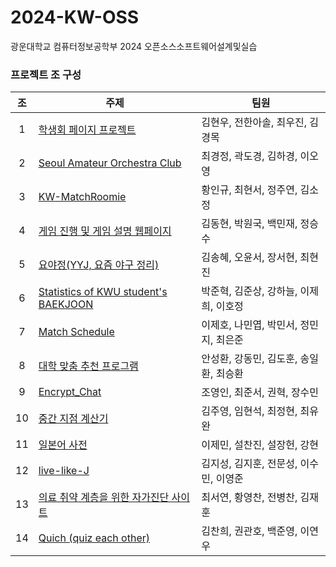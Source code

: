 # 2024-KW-OSS
광운대학교 컴퓨터정보공학부 2024 오픈소스소프트웨어설계및실습

### 프로젝트 조 구성

| 조 | 주제 | 팀원 |
| :---: | --- | --- |
| 1 | [학생회 페이지 프로젝트](https://github.com/kh-woo/WebSandbox_1) | 김현우, 전한아솔, 최우진, 김경목 |
| 2 | [Seoul Amateur Orchestra Club](https://github.com/kyeongjeong/Seoul_amateur_orchestra_club) | 최경정, 곽도경, 김하경, 이오영 |
| 3 | [KW-MatchRoomie](https://github.com/openSource-3Team/KW-MatchRoomie) | 황인규, 최현서, 정주연, 김소정 |
| 4 | [게임 진행 및 게임 설명 웹페이지](https://github.com/ehdgus3130/KW_OSS_4TeamProject/tree/main) | 김동현, 박원국, 백민재, 정승수 |
| 5 | [요야정(YYJ, 요즘 야구 정리)](https://github.com/choehyeonjin/OSS-YYJ-group5) | 김송혜, 오윤서, 장서현, 최현진 |
| 6 | [Statistics of KWU student's BAEKJOON](https://github.com/sjml2002/oss_kwboj_6) | 박준혁, 김준상, 강하늘, 이제희, 이호정 |
| 7 | [Match Schedule](https://github.com/color1478/kwu-op-sw-team7) | 이제호, 나민엽, 박민서, 정민지, 최은준 |
| 8 | [대학 맞춤 추천 프로그램](https://github.com/anseonghwan/KW_Open-Source_Project_team08) | 안성환, 강동민, 김도훈, 송일환, 최승환 |
| 9 | [Encrypt_Chat](https://github.com/Acidosnow/Encrypt_Chat_9) | 조영인, 최준서, 권혁, 장수민 |
| 10 | [중간 지점 계산기](https://github.com/cssrex/kw-2024-group10) | 김주영, 임현석, 최정현, 최유완 |
| 11 | [일본어 사전](https://github.com/seolbea/kw_team_11_project) | 이제민, 설찬진, 설장헌, 강현 |
| 12 | [live-like-J](https://github.com/z2sseong2/live-like-J-Group-12-) | 김지성, 김지훈, 전문성, 이수민, 이영준 |
| 13 | [의료 취약 계층을 위한 자가진단 사이트](https://github.com/hO-chan/24_OSS_13) | 최서연, 황영찬, 전병찬, 김재훈 |
| 14 | [Quich (quiz each other)](https://github.com/HoKwaan/Team14-Project) | 김찬희, 권관호, 백준영, 이연우 |
